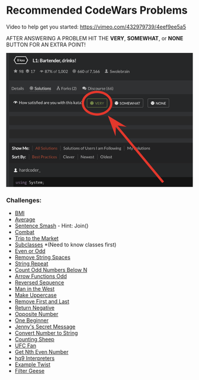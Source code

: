 # Recommended CodeWars Problems

Video to help get you started: https://vimeo.com/432979739/4eef9ee5a5

AFTER ANSWERING A PROBLEM HIT THE **VERY**, **SOMEWHAT**, or **NONE** BUTTON FOR AN EXTRA POINT!

![pic1](../Images/CodeWars_Problems/pic1.png)

### Challenges:

- [BMI](https://www.codewars.com/kata/calculate-bmi/train/csharp)
- [Average](https://www.codewars.com/kata/calculate-average/train/csharp)
- [Sentence Smash](https://www.codewars.com/kata/sentence-smash/train/csharp) - Hint: Join()
- [Combat](https://www.codewars.com/kata/grasshopper-terminal-game-combat-function-1/train/csharp)
- [Trip to the Market](https://www.codewars.com/kata/a-strange-trip-to-the-market/train/csharp)
- [Subclasses](https://www.codewars.com/kata/basic-subclasses-adam-and-eve/train/csharp) *(Need to know classes first)
- [Even or Odd](https://www.codewars.com/kata/even-or-odd/train/csharp)
- [Remove String Spaces](https://www.codewars.com/kata/remove-string-spaces/train/csharp)
- [String Repeat](https://www.codewars.com/kata/string-repeat/train/csharp)
- [Count Odd Numbers Below N](https://www.codewars.com/kata/count-odd-numbers-below-n/train/csharp)
- [Arrow Functions Odd](https://www.codewars.com/kata/are-arrow-functions-odd/train/csharp)
- [Reversed Sequence](https://www.codewars.com/kata/reversed-sequence/train/csharp)
- [Man in the West](https://www.codewars.com/kata/man-in-the-west/train/csharp)
- [Make Uppercase](https://www.codewars.com/kata/makeuppercase/train/csharp)
- [Remove First and Last](https://www.codewars.com/kata/remove-first-and-last-character)
- [Return Negative](https://www.codewars.com/kata/return-negative/train/csharp)
- [Opposite Number](https://www.codewars.com/kata/opposite-number/train/csharp)
- [One Beginner](https://www.codewars.com/kata/you-only-need-one-beginner/train/csharp)
- [Jenny's Secret Message](https://www.codewars.com/kata/jennys-secret-message)
- [Convert Number to String](https://www.codewars.com/kata/convert-a-number-to-a-string)
- [Counting Sheep](https://www.codewars.com/kata/counting-sheep-dot-dot-dot)
- [UFC Fan](https://www.codewars.com/kata/for-ufc-fans-total-beginners-conor-mcgregor-vs-george-saint-pierre/train/csharp)
- [Get Nth Even Number](https://www.codewars.com/kata/get-nth-even-number/train/csharp)
- [hq9 Interpreters](https://www.codewars.com/kata/8kyu-interpreters-hq9-plus/train/csharp)
- [Example Twist](https://www.codewars.com/kata/kata-example-twist/train/csharp)
- [Filter Geese](https://www.codewars.com/kata/filter-out-the-geese/train/csharp) 
